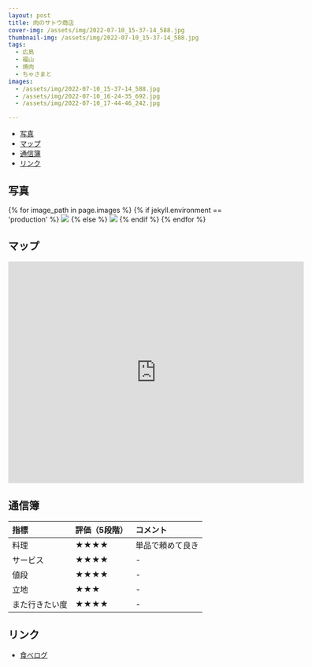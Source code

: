 ```yaml
---
layout: post
title: 肉のサトウ商店
cover-img: /assets/img/2022-07-10_15-37-14_588.jpg
thumbnail-img: /assets/img/2022-07-10_15-37-14_588.jpg
tags:
  - 広島
  - 福山
  - 焼肉
  - ちゃさまと
images:
  - /assets/img/2022-07-10_15-37-14_588.jpg
  - /assets/img/2022-07-10_16-24-35_692.jpg
  - /assets/img/2022-07-10_17-44-46_242.jpg

---
```




<!-- TOC -->

- [写真](#写真)
- [マップ](#マップ)
- [通信簿](#通信簿)
- [リンク](#リンク)

<!-- /TOC -->

## 写真

{% for image_path in page.images %}
{% if jekyll.environment == 'production' %}
<img src="https://raw.githubusercontent.com/taira1117/fukuyama_izakaya/master/{{ image_path }}">
{% else %}
<img src="{{ image_path }}">
{% endif %}
{% endfor %}

## マップ

<iframe src="https://www.google.com/maps/embed?pb=!1m18!1m12!1m3!1d3288.753177693852!2d133.37666737712794!3d34.48378519481839!2m3!1f0!2f0!3f0!3m2!1i1024!2i768!4f13.1!3m3!1m2!1s0x3551116d02a9511b%3A0xf82c05d86d09bf9b!2z6IKJ44Gu44K144OI44Km5ZWG5bqXIOemj-WxseacrOW6lw!5e0!3m2!1sja!2sjp!4v1682816718975!5m2!1sja!2sjp" width="600" height="450" style="border:0;" allowfullscreen="" loading="lazy" referrerpolicy="no-referrer-when-downgrade"></iframe>

## 通信簿

| 指標 | 評価（5段階） | コメント |
| :------ |:--- | :--- |
| 料理 | ★★★★ | 単品で頼めて良き |
| サービス | ★★★★ | - |
| 値段 | ★★★★ | - |
| 立地 | ★★★ | - |
| また行きたい度 | ★★★★ | - |

## リンク

- [食べログ](https://tabelog.com/hiroshima/A3403/A340308/34029061/)